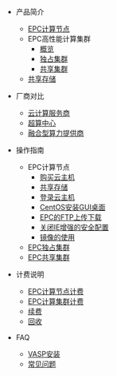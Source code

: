 
* 产品简介
   * [EPC计算节点](/epc/whatisepc.md)
   * EPC高性能计算集群
     * [概览](/epc/instroduction.md)
     * [独占集群](/epc/EPC30/instroduction.md)
     * [共享集群](/epc/epc_cluster/guide.md)
   * [共享存储](/epc/smb.md)

* 厂商对比
   * [云计算服务商](/epc/compareToCloud.md)
   * [超算中心](/epc/compareToHpcCenter.md)
   * [融合型算力提供商](/epc/compareToMixed.md)
   
* 操作指南
   *  EPC计算节点
      * [购买云主机](/epc/manual/buy.md)
      * [共享存储](/epc/manual/share.md)
      * [登录云主机](/epc/manual/login.md)
      * [CentOS安装GUI桌面](/epc/manual/GUI.md)
      * [EPC的FTP上传下载](/epc/manual/FTP.md)
      * [关闭IE增强的安全配置](/epc/manual/IE.md)
      * [镜像的使用](/epc/manual/mirror.md)
   *  [EPC独占集群](/epc/EPC30/manual.md)
   *  [EPC共享集群](/epc/epc_cluster/introduction.md)
* 计费说明
     * [EPC计算节点计费](/epc/charge/EPC_charge.md)
     * [EPC计算集群计费](/epc/charge/EPC-Cluster_charge.md)
     * [续费](/epc/charge/renew.md)
     * [回收](/epc/charge/recycle.md)

* FAQ
   * [VASP安装](/epc/vasp.md)
   * [常见问题](/epc/adaption.md)


     
